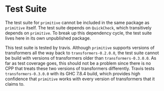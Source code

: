 Test Suite
=======================

The test suite for `primitive` cannot be included in the same package
as `primitive` itself. The test suite depends on `QuickCheck`, which
transitively depends on `primitive`. To break up this dependency cycle,
the test suite lives here in its own unpublished package.

This test suite is tested by travis. Although `primitive` supports
versions of transformers all the way back to `transformers-0.2.0.0`,
the test suite cannot be build with versions of transformers older than
`transformers-0.3.0.0`.  As far as test coverage goes, this should not
be a problem since there is no CPP that treats these two versions of
transformers differently.  Travis tests `transformers-0.3.0.0` with
its GHC 7.8.4 build, which provides high confidence that `primitive`
works with every version of transformers that it claims to.

